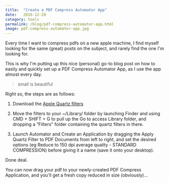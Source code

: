 ```yaml
---
title:  "Create a PDF Compress Automator App"
date:   2016-12-20
category: tools
permalink: /blog/pdf-compress-automator-app.html
image: pdf-compress-automator-app.jpg
---
```

Every time I want to compress pdfs on a new apple machine, I find myself looking for the same (great) posts on the subject, and rarely find the one I'm looking for.

This is why I'm putting up this nice (personal) go-to blog post on how to easily and quickly set up a PDF Compress Automator App, as I use the app almost every day.

> small is beautiful

Right so, the steps are as follows:

1. Download the [Apple Quartz filters](https://github.com/joshcarr/Apple-Quartz-Filters)

2. Move the filters to your ~/Library/ folder by launching Finder and using CMD + SHIFT + G to pull up the Go to access Library folder, and dropping a “Filters" folder containing the quartz filters in there.

3. Launch Automator and Create an Application by dragging the Apply Quartz Filter to PDF Documents from left to right, and set the desired options (eg Reduce to 150 dpi average quality - STANDARD COMPRESSION) before giving it a name (save it onto your desktop).

Done deal.

You can now drag your pdf to your newly-created PDF Compress Application, and you'll get a fresh copy reduced in size (obviously)...